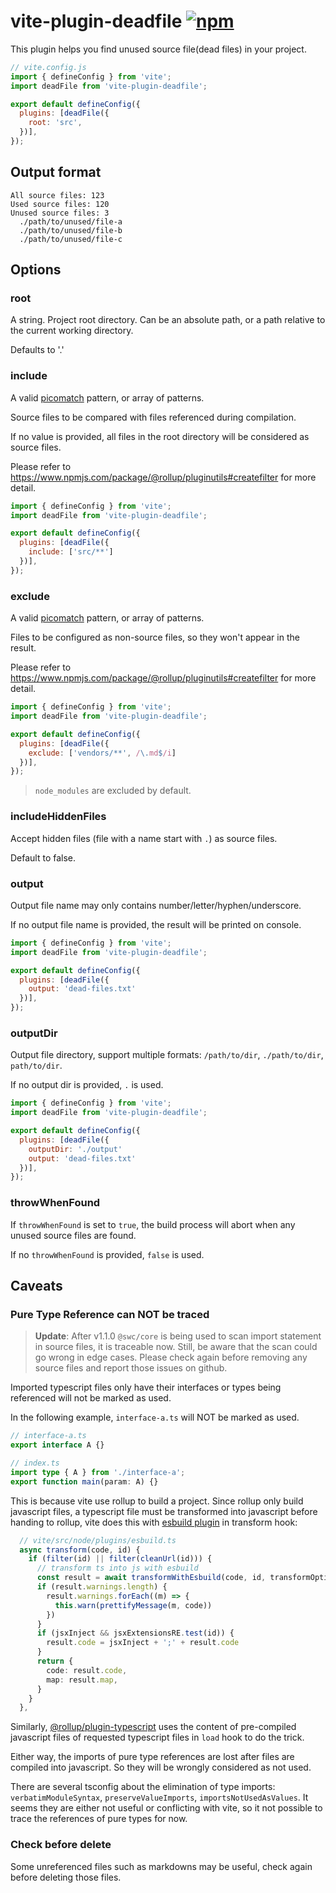 # vite-plugin-deadfile [![npm](https://img.shields.io/npm/v/vite-plugin-deadfile.svg)](https://npmjs.com/package/vite-plugin-deadfile)

This plugin helps you find unused source file(dead files) in your project.

```js
// vite.config.js
import { defineConfig } from 'vite';
import deadFile from 'vite-plugin-deadfile';

export default defineConfig({
  plugins: [deadFile({
    root: 'src',
  })],
});
```

## Output format

```text
All source files: 123
Used source files: 120
Unused source files: 3
  ./path/to/unused/file-a
  ./path/to/unused/file-b
  ./path/to/unused/file-c
```

## Options

### root 

A string. Project root directory. Can be an absolute path, or a path relative to the current working directory.

Defaults to '.'

### include

A valid [picomatch](https://github.com/micromatch/picomatch#globbing-features) pattern, or array of patterns.

Source files to be compared with files referenced during compilation.

If no value is provided, all files in the root directory will be considered as source files.

Please refer to https://www.npmjs.com/package/@rollup/pluginutils#createfilter for more detail.
```js
import { defineConfig } from 'vite';
import deadFile from 'vite-plugin-deadfile';

export default defineConfig({
  plugins: [deadFile({
    include: ['src/**']
  })],
});
```

### exclude

A valid [picomatch](https://github.com/micromatch/picomatch#globbing-features) pattern, or array of patterns.

Files to be configured as non-source files, so they won't appear in the result.

Please refer to https://www.npmjs.com/package/@rollup/pluginutils#createfilter for more detail.
```js
import { defineConfig } from 'vite';
import deadFile from 'vite-plugin-deadfile';

export default defineConfig({
  plugins: [deadFile({
    exclude: ['vendors/**', /\.md$/i]
  })],
});
```

> `node_modules` are excluded by default.

### includeHiddenFiles
Accept hidden files (file with a name start with `.`) as source files.

Default to false.

### output

Output file name may only contains number/letter/hyphen/underscore.

If no output file name is provided, the result will be printed on console.

```js
import { defineConfig } from 'vite';
import deadFile from 'vite-plugin-deadfile';

export default defineConfig({
  plugins: [deadFile({
    output: 'dead-files.txt'
  })],
});
```

### outputDir

Output file directory, support multiple formats: `/path/to/dir`, `./path/to/dir`, `path/to/dir`.

If no output dir is provided, `.` is used.

```js
import { defineConfig } from 'vite';
import deadFile from 'vite-plugin-deadfile';

export default defineConfig({
  plugins: [deadFile({
    outputDir: './output'
    output: 'dead-files.txt'
  })],
});
```

### throwWhenFound

If `throwWhenFound` is set to `true`, the build process will abort when any unused source files are found.

If no `throwWhenFound` is provided, `false` is used.

## Caveats

### Pure Type Reference can NOT be traced

>__Update__: After v1.1.0 `@swc/core` is being used to scan import statement in source files, it is traceable now. Still, be aware that the scan could go wrong in edge cases. Please check again before removing any source files and report those issues on github.

Imported typescript files only have their interfaces or types being referenced will not be marked as used.

In the following example, `interface-a.ts` will NOT be marked as used.

```typescript
// interface-a.ts
export interface A {}

// index.ts
import type { A } from './interface-a';
export function main(param: A) {}
```
This is because vite use rollup to build a project. Since rollup only build javascript files, a typescript file must be transformed into javascript before handing to rollup, vite does this with [esbuild plugin](https://github.com/vitejs/vite/blob/main/packages/vite/src/node/plugins/esbuild.ts) in transform hook:

```typescript
  // vite/src/node/plugins/esbuild.ts
  async transform(code, id) {
    if (filter(id) || filter(cleanUrl(id))) {
      // transform ts into js with esbuild
      const result = await transformWithEsbuild(code, id, transformOptions)
      if (result.warnings.length) {
        result.warnings.forEach((m) => {
          this.warn(prettifyMessage(m, code))
        })
      }
      if (jsxInject && jsxExtensionsRE.test(id)) {
        result.code = jsxInject + ';' + result.code
      }
      return {
        code: result.code,
        map: result.map,
      }
    }
  },
```

Similarly, [@rollup/plugin-typescript](https://github.com/rollup/plugins/blob/master/packages/typescript/src/index.ts#L161) uses the content of pre-compiled javascript files of requested typescript files in `load` hook to do the trick.

Either way, the imports of pure type references are lost after files are compiled into javascript. So they will be wrongly considered as not used.

There are several tsconfig about the elimination of type imports: `verbatimModuleSyntax`, `preserveValueImports`, `importsNotUsedAsValues`. It seems they are either not useful or conflicting with vite, so it not possible to trace the references of pure types for now.

### Check before delete
Some unreferenced files such as markdowns may be useful, check again before deleting those files.